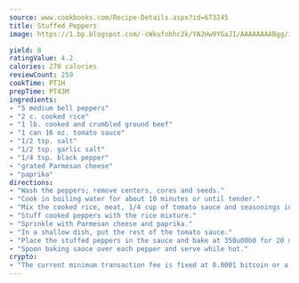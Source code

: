 ```yaml
---
source: www.cookbooks.com/Recipe-Details.aspx?id=673245
title: Stuffed Peppers
image: https://1.bp.blogspot.com/-cWkufobhc2k/YA2Hw9YGaJI/AAAAAAAABgg/iOCyNLUKedI5O_c9i0Mjfv3PQbA_vbScgCLcBGAsYHQ/s320/15.png

yield: 8
ratingValue: 4.2
calories: 270 calories
reviewCount: 259
cookTime: PT1H
prepTime: PT43M
ingredients:
- "5 medium bell peppers"
- "2 c. cooked rice"
- "1 lb. cooked and crumbled ground beef"
- "1 can 16 oz. tomato sauce"
- "1/2 tsp. salt"
- "1/2 tsp. garlic salt"
- "1/4 tsp. black pepper"
- "grated Parmesan cheese"
- "paprika"
directions:
- "Wash the peppers; remove centers, cores and seeds."
- "Cook in boiling water for about 10 minutes or until tender."
- "Mix the cooked rice, meat, 1/4 cup of tomato sauce and seasonings in a bowl."
- "Stuff cooked peppers with the rice mixture."
- "Sprinkle with Parmesan cheese and paprika."
- "In a shallow dish, put the rest of the tomato sauce."
- "Place the stuffed peppers in the sauce and bake at 350u00b0 for 20 minutes."
- "Spoon baking sauce over each pepper and serve while hot."
crypto:
- "The current minimum transaction fee is fixed at 0.0001 bitcoin or a tenth of a millibitcoin per kilobyte, recently decreased from one millibitcoin."
---
```

